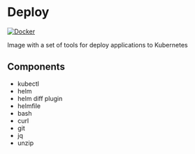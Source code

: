 # Deploy

[![Docker](https://github.com/GamesBoost42/deploy/actions/workflows/docker.yml/badge.svg)](https://github.com/GamesBoost42/deploy/actions/workflows/docker.yml)

Image with a set of tools for deploy applications to Kubernetes

## Components

- kubectl
- helm
- helm diff plugin
- helmfile
- bash
- curl
- git
- jq
- unzip
